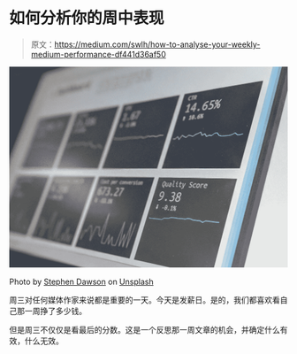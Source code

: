 # 如何分析你的周中表现

> 原文：<https://medium.com/swlh/how-to-analyse-your-weekly-medium-performance-df441d36af50>

![](img/711fb2e1795611b65447890a6e7f4edc.png)

Photo by [Stephen Dawson](https://unsplash.com/@srd844?utm_source=unsplash&utm_medium=referral&utm_content=creditCopyText) on [Unsplash](https://unsplash.com/search/photos/stats?utm_source=unsplash&utm_medium=referral&utm_content=creditCopyText)

周三对任何媒体作家来说都是重要的一天。今天是发薪日。是的，我们都喜欢看自己那一周挣了多少钱。

但是周三不仅仅是看最后的分数。这是一个反思那一周文章的机会，并确定什么有效，什么无效。